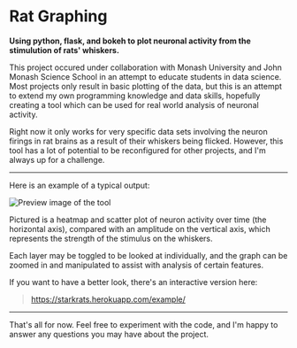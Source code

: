 # Rat Graphing

**Using python, flask, and bokeh to plot neuronal activity from the stimulution of rats' whiskers.**

This project occured under collaboration with Monash University and John Monash Science School in an attempt to educate students in data science. 
Most projects only result in basic plotting of the data, but this is an attempt to extend my own programming knowledge and data skills, hopefully creating a tool which can be used for real world analysis of neuronal activity.


Right now it only works for very specific data sets involving the neuron firings in rat brains as a result of their whiskers being flicked. However, this tool has a lot of potential to be reconfigured for other projects, and I'm always up for a challenge.

---

Here is an example of a typical output:

![Preview image of the tool](https://github.com/darkrilin/rat-graphing/blob/master/static/preview.png)

Pictured is a heatmap and scatter plot of neuron activity over time (the horizontal axis), compared with an amplitude on the vertical axis, which represents the strength of the stimulus on the whiskers.

Each layer may be toggled to be looked at individually, and the graph can be zoomed in and manipulated to assist with analysis of certain features.

If you want to have a better look, there's an interactive version here:
> https://starkrats.herokuapp.com/example/

---

That's all for now. Feel free to experiment with the code, and I'm happy to answer any questions you may have about the project.
